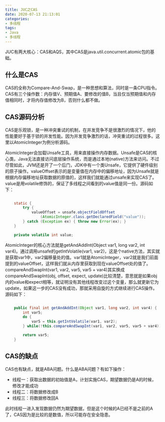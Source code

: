 ```yaml
---
title: JUC之CAS
date: 2020-07-13 21:13:01
categories:
- 多线程
tags:
- Java
- 多线程
---
```


JUC有两大核心：CAS和AQS，其中CAS是java.util.concurrent.atomic包的基础。

<!-- more -->

## 什么是CAS ##

CAS的全称为Compare-And-Swap，是一种思想和算法，同时是一条CPU指令。CAS有三个操作数：内存值V、预期值A、要修改的值B，当且仅当预期值和内存值相同时，才将内存值修改为B，否则什么都不做。

## CAS源码分析 ##

CAS是乐观锁，是一种冲突重试的机制，在并发竞争不是很激烈的情况下，他的性能要好于基于锁的并发性能。因为并发竞争激烈的话，冲突重试的过程很多。这里以AtomicInteger为例分析源码。

AtomicInteger会加载Unsafe工具，用来直接操作内存数据。Unsafe是CAS的核心类。Java无法直接访问底层操作系统，而是通过本地(native)方法来访问。不过尽管如此，JVM还是开了一个后门，JDK中有一个类Unsafe，它提供了硬件级别的原子操作。valueOffset表示的是变量值在内存中的偏移地址，因为Unsafe就是根据内存偏移地址获取数据的原值的，这样我们就能通过unsafe来实现CAS了。value是用volatile修饰的，保证了多线程之间看到的value值是同一份。源码如下：

```java

    static {
        try {
            valueOffset = unsafe.objectFieldOffset
                (AtomicInteger.class.getDeclaredField("value"));
        } catch (Exception ex) { throw new Error(ex); }
    }

    private volatile int value;
```

AtomicInteger的核心方法就是getAndAddInt(Object var1, long var2, int var4)。通过调用unsafe的getIntVolatile(var1, var2)，这是个native方法，其实就是获取var1中，var2偏移量处的值。var1就是AtomicInteger，var2就是我们前面提到的valueOffset，这样我们就从内存里获取到现在valueOffset处的值了。compareAndSwapInt(var1, var2, var5, var5 + var4)其实换成compareAndSwapInt(obj, offset, expect, update)比较清楚，意思就是如果obj内的value和expect相等，就证明没有其他线程改变过这个变量，那么就更新它为update，如果这一步的CAS没有成功，那就采用自旋的方式继续进行CAS操作。源码如下：

```java

    public final int getAndAddInt(Object var1, long var2, int var4) {
        int var5;
        do {
            var5 = this.getIntVolatile(var1, var2);
        } while(!this.compareAndSwapInt(var1, var2, var5, var5 + var4));

        return var5;
    }
```

## CAS的缺点 ##

CAS也有缺点，就是ABA问题。什么是ABA问题？有如下操作：

- 线程一：获取出数据的初始值是A，计划实施CAS，期望数据仍是A的时候，修改才能成功
- 线程二：将数据修改成B
- 线程三：将数据修改回A

此时线程一进入发现数据仍然为期望数据，但是这个时候的A已经不是之前的A了，CAS因为是比较的是数值，所以可能存在安全隐患。

